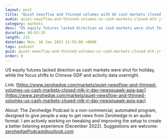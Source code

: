 ```yaml
---
layout: post
title: "Quiet newsflow and thinned volumes with US cash markets closed MLK Jr. Day - Newsquawk Asia-Pac Market Open"
audio: quiet-newsflow-and-thinned-volumes-us-cash-markets-closed-mlk-jr-day-newsquawk-asia-pac-0
category: markets
desc: "US equity futures lacked direction as cash markets were shut for holiday, while the focus shifts to Chinese GDP and activity data overnight."
duration: 00:03:35
length: 215
datetime: Mon, 16 Jan 2023 21:55:00 +0000
tags: podcast
guid: quiet-newsflow-and-thinned-volumes-us-cash-markets-closed-mlk-jr-day-newsquawk-asia-pac-0
order: 0
---
```

US equity futures lacked direction as cash markets were shut for holiday, while the focus shifts to Chinese GDP and activity data overnight.

Link: [https://www.zerohedge.com/markets/quiet-newsflow-and-thinned-volumes-us-cash-markets-closed-mlk-jr-day-newsquawk-asia-pac](https://www.zerohedge.com/markets/quiet-newsflow-and-thinned-volumes-us-cash-markets-closed-mlk-jr-day-newsquawk-asia-pac)

About: The Zerohedge Podcast is a non-commercial, automated program, designed to give people a way to get news from Zerohedge in an audio format.  I am actively working on tweaking and improving the setup to create a better listening experience (December 2022).  Suggestions are welcome: [zerohedgePodcast@outlook.com](mailto:zerohedgePodcast@outlook.com)